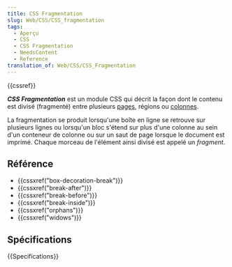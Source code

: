 ```yaml
---
title: CSS Fragmentation
slug: Web/CSS/CSS_fragmentation
tags:
  - Aperçu
  - CSS
  - CSS Fragmentation
  - NeedsContent
  - Reference
translation_of: Web/CSS/CSS_Fragmentation
---
```


{{cssref}}

**_CSS Fragmentation_** est un module CSS qui décrit la façon dont le contenu est divisé (fragmenté) entre plusieurs [pages](/fr/docs/Web/CSS/Paged_Media), régions ou [colonnes](/fr/docs/Web/CSS/CSS_Columns).

La fragmentation se produit lorsqu'une boîte en ligne se retrouve sur plusieurs lignes ou lorsqu'un bloc s'étend sur plus d'une colonne au sein d'un conteneur de colonne ou sur un saut de page lorsque le document est imprimé. Chaque morceau de l'élément ainsi divisé est appelé un _fragment_.

## Référence

- {{cssxref("box-decoration-break")}}
- {{cssxref("break-after")}}
- {{cssxref("break-before")}}
- {{cssxref("break-inside")}}
- {{cssxref("orphans")}}
- {{cssxref("widows")}}

## Spécifications

{{Specifications}}
